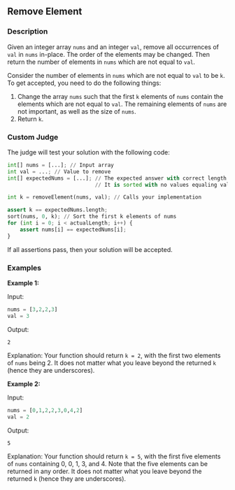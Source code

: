 ## Remove Element

### Description
Given an integer array `nums` and an integer `val`, remove all occurrences of `val` in `nums` in-place. The order of the elements may be changed. Then return the number of elements in `nums` which are not equal to `val`.

Consider the number of elements in `nums` which are not equal to `val` to be `k`. To get accepted, you need to do the following things:

1. Change the array `nums` such that the first `k` elements of `nums` contain the elements which are not equal to `val`. The remaining elements of `nums` are not important, as well as the size of `nums`.
2. Return `k`.

### Custom Judge

The judge will test your solution with the following code:

```python
int[] nums = [...]; // Input array
int val = ...; // Value to remove
int[] expectedNums = [...]; // The expected answer with correct length.
                            // It is sorted with no values equaling val.

int k = removeElement(nums, val); // Calls your implementation

assert k == expectedNums.length;
sort(nums, 0, k); // Sort the first k elements of nums
for (int i = 0; i < actualLength; i++) {
    assert nums[i] == expectedNums[i];
}
```

If all assertions pass, then your solution will be accepted.

### Examples

**Example 1:**

Input:
```python
nums = [3,2,2,3]
val = 3
```

Output:
```
2
```

Explanation:
Your function should return `k = 2`, with the first two elements of `nums` being 2.
It does not matter what you leave beyond the returned `k` (hence they are underscores).

**Example 2:**

Input:
```python
nums = [0,1,2,2,3,0,4,2]
val = 2
```

Output:
```
5
```

Explanation:
Your function should return `k = 5`, with the first five elements of `nums` containing 0, 0, 1, 3, and 4.
Note that the five elements can be returned in any order.
It does not matter what you leave beyond the returned `k` (hence they are underscores).